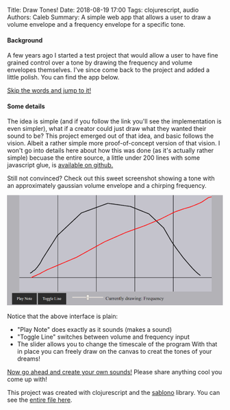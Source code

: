Title: Draw Tones!
Date: 2018-08-19 17:00
Tags: clojurescript, audio
Authors: Caleb
Summary: A simple web app that allows a user to draw a volume envelope and a frequency envelope for a specific tone.

#### Background
A few years ago I started a test project that would allow a user to have fine
grained control over a tone by drawing the frequency and volume envelopes
themselves. I've since come back to the project and added a little polish.
You can find the app below.

[Skip the words and jump to it!](apps/audiodraw/audio.html)

#### Some details
The idea is simple (and if you follow the link you'll see the implementation is even simpler), what if a creator could just draw what they wanted their sound to be? This project emerged out of that idea, and basic follows the vision. Albeit a rather simple more proof-of-concept version of that vision. I won't go into details here about how this was done (as it's actually rather simple) becuase the entire source, a little under 200 lines with some javascript glue, is [available on github.](https://github.com/CalebJohn/infinitemonkeytheorem/tree/gh-pages/apps/audiodraw)

Still not convinced? Check out this sweet screenshot showing a tone with an approximately gaussian volume envelope and a chirping frequency.

![envelope](images/envelope.png)

Notice that the above interface is plain:
- "Play Note" does exactly as it sounds (makes a sound)
- "Toggle Line" switches between volume and frequency input
- The slider allows you to change the timescale of the program
With that in place you can freely draw on the canvas to creat the tones of your dreams!

[Now go ahead and create your own sounds!](apps/audiodraw/audio.html)
Please share anything cool you come up with!

This project was created with clojurescript and the [sablono](https://github.com/r0man/sablono) library. You can see the [entire file here](https://github.com/CalebJohn/infinitemonkeytheorem/tree/gh-pages/apps/audiodraw/audio.cljs).

